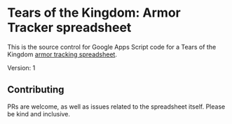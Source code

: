 # Tears of the Kingdom: Armor Tracker spreadsheet
This is the source control for Google Apps Script code for a Tears of the Kingdom [armor tracking spreadsheet](https://docs.google.com/spreadsheets/d/12ZoT6gAKyCMGX_9u5vA5ybSgMOguCEwn0Tp2-yF_Nsk/edit?usp=sharing).

Version: 1

## Contributing

PRs are welcome, as well as issues related to the spreadsheet itself. Please be kind and inclusive.
